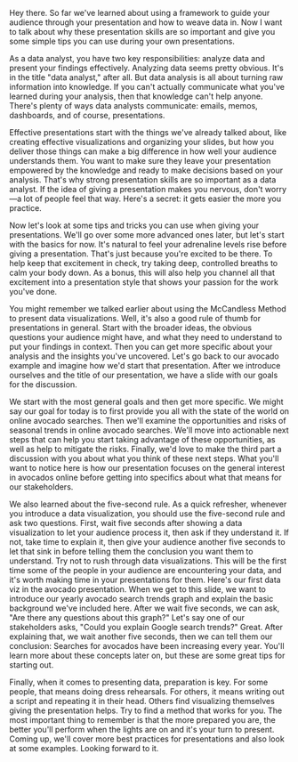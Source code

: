 
Hey there. So far we've learned about using a framework to guide your audience through your presentation and how to weave data in. Now I want to talk about why these presentation skills are so important and give you some simple tips you can use during your own presentations. 

As a data analyst, you have two key responsibilities: analyze data and present your findings effectively. Analyzing data seems pretty obvious. It's in the title "data analyst," after all. But data analysis is all about turning raw information into knowledge. If you can't actually communicate what you've learned during your analysis, then that knowledge can't help anyone. There's plenty of ways data analysts communicate: emails, memos, dashboards, and of course, presentations. 

Effective presentations start with the things we've already talked about, like creating effective visualizations and organizing your slides, but how you deliver those things can make a big difference in how well your audience understands them. You want to make sure they leave your presentation empowered by the knowledge and ready to make decisions based on your analysis. That's why strong presentation skills are so important as a data analyst. If the idea of giving a presentation makes you nervous, don't worry—a lot of people feel that way. Here's a secret: it gets easier the more you practice. 

Now let's look at some tips and tricks you can use when giving your presentations. We'll go over some more advanced ones later, but let's start with the basics for now. It's natural to feel your adrenaline levels rise before giving a presentation. That's just because you're excited to be there. To help keep that excitement in check, try taking deep, controlled breaths to calm your body down. As a bonus, this will also help you channel all that excitement into a presentation style that shows your passion for the work you've done. 

You might remember we talked earlier about using the McCandless Method to present data visualizations. Well, it's also a good rule of thumb for presentations in general. Start with the broader ideas, the obvious questions your audience might have, and what they need to understand to put your findings in context. Then you can get more specific about your analysis and the insights you've uncovered. Let's go back to our avocado example and imagine how we'd start that presentation. After we introduce ourselves and the title of our presentation, we have a slide with our goals for the discussion. 

We start with the most general goals and then get more specific. We might say our goal for today is to first provide you all with the state of the world on online avocado searches. Then we'll examine the opportunities and risks of seasonal trends in online avocado searches. We'll move into actionable next steps that can help you start taking advantage of these opportunities, as well as help to mitigate the risks. Finally, we'd love to make the third part a discussion with you about what you think of these next steps. What you'll want to notice here is how our presentation focuses on the general interest in avocados online before getting into specifics about what that means for our stakeholders. 

We also learned about the five-second rule. As a quick refresher, whenever you introduce a data visualization, you should use the five-second rule and ask two questions. First, wait five seconds after showing a data visualization to let your audience process it, then ask if they understand it. If not, take time to explain it, then give your audience another five seconds to let that sink in before telling them the conclusion you want them to understand. Try not to rush through data visualizations. This will be the first time some of the people in your audience are encountering your data, and it's worth making time in your presentations for them. Here's our first data viz in the avocado presentation. When we get to this slide, we want to introduce our yearly avocado search trends graph and explain the basic background we've included here. After we wait five seconds, we can ask, "Are there any questions about this graph?" Let's say one of our stakeholders asks, "Could you explain Google search trends?" Great. After explaining that, we wait another five seconds, then we can tell them our conclusion: Searches for avocados have been increasing every year. You'll learn more about these concepts later on, but these are some great tips for starting out. 

Finally, when it comes to presenting data, preparation is key. For some people, that means doing dress rehearsals. For others, it means writing out a script and repeating it in their head. Others find visualizing themselves giving the presentation helps. Try to find a method that works for you. The most important thing to remember is that the more prepared you are, the better you'll perform when the lights are on and it's your turn to present. Coming up, we'll cover more best practices for presentations and also look at some examples. Looking forward to it.